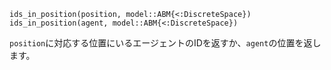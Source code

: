 ```
ids_in_position(position, model::ABM{<:DiscreteSpace})
ids_in_position(agent, model::ABM{<:DiscreteSpace})
```

`position`に対応する位置にいるエージェントのIDを返すか、`agent`の位置を返します。
